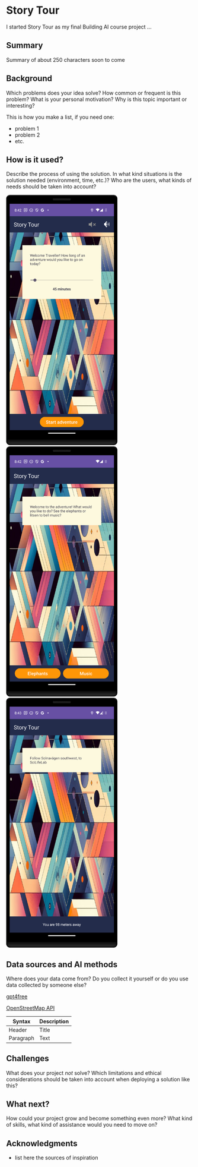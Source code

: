 # Story Tour

I started Story Tour as my final Building AI course project ...


## Summary

Summary of about 250 characters soon to come


## Background

Which problems does your idea solve? How common or frequent is this problem? What is your personal motivation? Why is this topic important or interesting?

This is how you make a list, if you need one:
* problem 1
* problem 2
* etc.


## How is it used?

Describe the process of using the solution. In what kind situations is the solution needed (environment, time, etc.)? Who are the users, what kinds of needs should be taken into account?

<img src="/Screenshots/Screenshot_01.png" width="300">
<img src="/Screenshots/Screenshot_02.png" width="300">

<img src="/Screenshots/Screenshot_03.png" width="300">



## Data sources and AI methods
Where does your data come from? Do you collect it yourself or do you use data collected by someone else?

[gpt4free](https://github.com/xtekky/gpt4free)

[OpenStreetMap API](https://wiki.openstreetmap.org/wiki/API_v0.6)

| Syntax      | Description |
| ----------- | ----------- |
| Header      | Title       |
| Paragraph   | Text        |

## Challenges

What does your project _not_ solve? Which limitations and ethical considerations should be taken into account when deploying a solution like this?

## What next?

How could your project grow and become something even more? What kind of skills, what kind of assistance would you  need to move on? 


## Acknowledgments

* list here the sources of inspiration 
